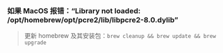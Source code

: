 ### 如果 MacOS 报错：“Library not loaded: /opt/homebrew/opt/pcre2/lib/libpcre2-8.0.dylib”

> 更新 homebrew 及其安装包：`brew cleanup && brew update && brew upgrade`
